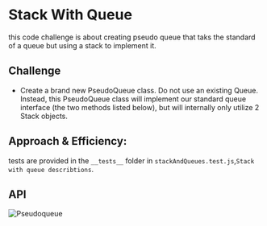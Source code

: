 # Stack With Queue

this code challenge is about creating pseudo queue that taks the standard of a queue but using a stack to implement it.  

## Challenge
* Create a brand new PseudoQueue class. Do not use an existing Queue. Instead, this PseudoQueue class will implement our standard queue interface (the two methods listed below), but will internally only utilize 2 Stack objects. 

## Approach & Efficiency:
tests are provided in the `__tests__` folder in `stackAndQueues.test.js`,`Stack with queue describtions`.


## API
![Pseudoqueue](../../assets/pseudoqueue.PNG)